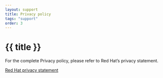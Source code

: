 ```yaml
---
layout: support
title: Privacy policy
tags: "support"
order: 3
---
```


# {{ title }}

For the complete Privacy policy, please refer to Red Hat’s privacy statement.

<a class="button" href="https://www.redhat.com/en/about/privacy-policy" rel="noreferrer noopener" target="_blank">Red Hat privacy statement</a>
